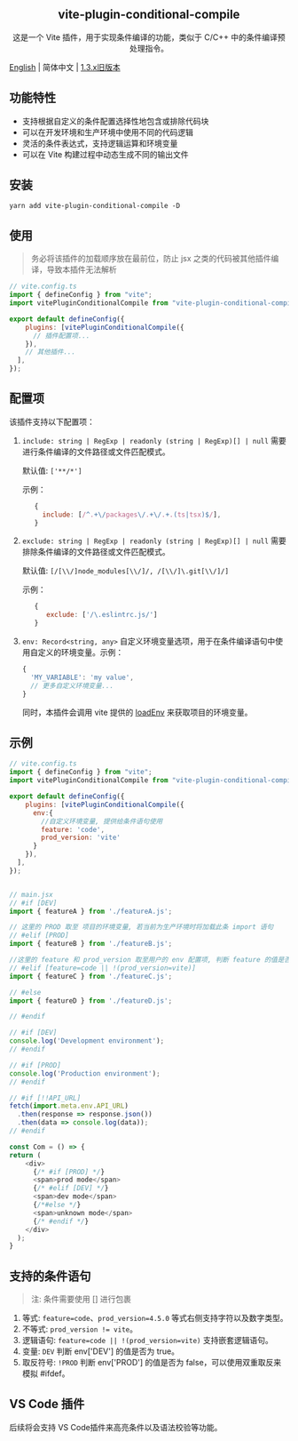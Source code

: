 
<h2 align='center'>vite-plugin-conditional-compile</h2>

<p align="center">这是一个 Vite 插件，用于实现条件编译的功能，类似于 C/C++ 中的条件编译预处理指令。</p>

[English](./README.md) | 简体中文 | [1.3.x旧版本](./README.OLD.md)

## 功能特性

- 支持根据自定义的条件配置选择性地包含或排除代码块
- 可以在开发环境和生产环境中使用不同的代码逻辑
- 灵活的条件表达式，支持逻辑运算和环境变量
- 可以在 Vite 构建过程中动态生成不同的输出文件

## 安装

```ssh
yarn add vite-plugin-conditional-compile -D
```

## 使用

>务必将该插件的加载顺序放在最前位，防止 jsx 之类的代码被其他插件编译，导致本插件无法解析

```js
// vite.config.ts
import { defineConfig } from "vite";
import vitePluginConditionalCompile from "vite-plugin-conditional-compile";

export default defineConfig({
    plugins: [vitePluginConditionalCompile({
      // 插件配置项...
    }),
    // 其他插件...
  ],
});
```

## 配置项

该插件支持以下配置项：

1. `include: string | RegExp | readonly (string | RegExp)[] | null`
   需要进行条件编译的文件路径或文件匹配模式。

   默认值: `['**/*']`

   示例：

   ```js
      {
        include: [/^.+\/packages\/.+\/.+.(ts|tsx)$/],
      }
   ```

2. `exclude: string | RegExp | readonly (string | RegExp)[] | null`
   需要排除条件编译的文件路径或文件匹配模式。

   默认值: `[/[\\/]node_modules[\\/]/, /[\\/]\.git[\\/]/]`

   示例：

   ```js
      {
         exclude: ['/\.eslintrc.js/']
      }
   ```

3. `env: Record<string, any>`
    自定义环境变量选项，用于在条件编译语句中使用自定义的环境变量。示例：

    ```javascript
    {
      'MY_VARIABLE': 'my value',
      // 更多自定义环境变量...
    }
    ```

    同时，本插件会调用 vite 提供的 [loadEnv](https://vitejs.dev/guide/api-javascript.html#loadenv) 来获取项目的环境变量。

## 示例

```javascript
// vite.config.ts
import { defineConfig } from "vite";
import vitePluginConditionalCompile from "vite-plugin-conditional-compile";

export default defineConfig({
    plugins: [vitePluginConditionalCompile({
      env:{
        //自定义环境变量, 提供给条件语句使用
        feature: 'code',
        prod_version: 'vite'
      }
    }),
  ],
});


// main.jsx
// #if [DEV]
import { featureA } from './featureA.js';

// 这里的 PROD 取至 项目的环境变量, 若当前为生产环境时将加载此条 import 语句
// #elif [PROD]
import { featureB } from './featureB.js';

//这里的 feature 和 prod_version 取至用户的 env 配置项, 判断 feature 的值是否与 ”code“ 相同、prod_version的值是否不等于 ”vite“. 当满足其中之一时, 该条件成立
// #elif [feature=code || !(prod_version=vite)]
import { featureC } from './featureC.js';

// #else
import { featureD } from './featureD.js';

// #endif

// #if [DEV]
console.log('Development environment');
// #endif

// #if [PROD]
console.log('Production environment');
// #endif

// #if [!!API_URL]
fetch(import.meta.env.API_URL)
  .then(response => response.json())
  .then(data => console.log(data));
// #endif

const Com = () => {
return (
    <div>
      {/* #if [PROD] */}
      <span>prod mode</span>
      {/* #elif [DEV] */}
      <span>dev mode</span>
      {/*#else */}
      <span>unknown mode</span>
      {/* #endif */}
    </div>
  );
}
```

## 支持的条件语句

> 注: 条件需要使用 [] 进行包裹

1. 等式: `feature=code`、`prod_version=4.5.0` 等式右侧支持字符以及数字类型。
2. 不等式: `prod_version != vite`。
3. 逻辑语句: `feature=code || !(prod_version=vite)` 支持嵌套逻辑语句。
4. 变量: `DEV` 判断 env['DEV'] 的值是否为 true。
5. 取反符号: `!PROD` 判断 env['PROD'] 的值是否为 false，可以使用双重取反来模拟 #ifdef。

## VS Code 插件

后续将会支持 VS Code插件来高亮条件以及语法校验等功能。
